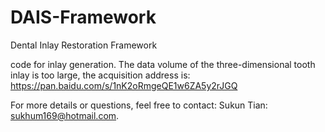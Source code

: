 # DAIS-Framework
Dental Inlay Restoration Framework

code for inlay generation.
The data volume of the three-dimensional tooth inlay is too large, the acquisition address is: https://pan.baidu.com/s/1nK2oRmgeQE1w6ZA5y2rJGQ

For more details or questions, feel free to contact:
Sukun Tian: sukhum169@hotmail.com.
